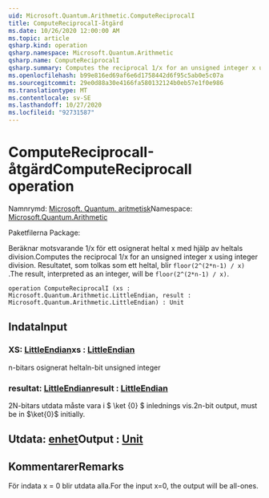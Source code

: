 ```yaml
---
uid: Microsoft.Quantum.Arithmetic.ComputeReciprocalI
title: ComputeReciprocalI-åtgärd
ms.date: 10/26/2020 12:00:00 AM
ms.topic: article
qsharp.kind: operation
qsharp.namespace: Microsoft.Quantum.Arithmetic
qsharp.name: ComputeReciprocalI
qsharp.summary: Computes the reciprocal 1/x for an unsigned integer x using integer division. The result, interpreted as an integer, will be `floor(2^(2*n-1) / x)`.
ms.openlocfilehash: b99e816ed69af6e6d1758442d6f95c5ab0e5c07a
ms.sourcegitcommit: 29e0d88a30e4166fa580132124b0eb57e1f0e986
ms.translationtype: MT
ms.contentlocale: sv-SE
ms.lasthandoff: 10/27/2020
ms.locfileid: "92731587"
---
```

# <a name="computereciprocali-operation"></a><span data-ttu-id="ab528-102">ComputeReciprocalI-åtgärd</span><span class="sxs-lookup"><span data-stu-id="ab528-102">ComputeReciprocalI operation</span></span>

<span data-ttu-id="ab528-103">Namnrymd: [Microsoft. Quantum. aritmetisk](xref:Microsoft.Quantum.Arithmetic)</span><span class="sxs-lookup"><span data-stu-id="ab528-103">Namespace: [Microsoft.Quantum.Arithmetic](xref:Microsoft.Quantum.Arithmetic)</span></span>

<span data-ttu-id="ab528-104">Paketfilerna [](https://nuget.org/packages/)</span><span class="sxs-lookup"><span data-stu-id="ab528-104">Package: [](https://nuget.org/packages/)</span></span>


<span data-ttu-id="ab528-105">Beräknar motsvarande 1/x för ett osignerat heltal x med hjälp av heltals division.</span><span class="sxs-lookup"><span data-stu-id="ab528-105">Computes the reciprocal 1/x for an unsigned integer x using integer division.</span></span> <span data-ttu-id="ab528-106">Resultatet, som tolkas som ett heltal, blir `floor(2^(2*n-1) / x)` .</span><span class="sxs-lookup"><span data-stu-id="ab528-106">The result, interpreted as an integer, will be `floor(2^(2*n-1) / x)`.</span></span>

```qsharp
operation ComputeReciprocalI (xs : Microsoft.Quantum.Arithmetic.LittleEndian, result : Microsoft.Quantum.Arithmetic.LittleEndian) : Unit
```


## <a name="input"></a><span data-ttu-id="ab528-107">Indata</span><span class="sxs-lookup"><span data-stu-id="ab528-107">Input</span></span>

### <a name="xs--littleendian"></a><span data-ttu-id="ab528-108">XS: [LittleEndian](xref:Microsoft.Quantum.Arithmetic.LittleEndian)</span><span class="sxs-lookup"><span data-stu-id="ab528-108">xs : [LittleEndian](xref:Microsoft.Quantum.Arithmetic.LittleEndian)</span></span>

<span data-ttu-id="ab528-109">n-bitars osignerat heltal</span><span class="sxs-lookup"><span data-stu-id="ab528-109">n-bit unsigned integer</span></span>


### <a name="result--littleendian"></a><span data-ttu-id="ab528-110">resultat: [LittleEndian](xref:Microsoft.Quantum.Arithmetic.LittleEndian)</span><span class="sxs-lookup"><span data-stu-id="ab528-110">result : [LittleEndian](xref:Microsoft.Quantum.Arithmetic.LittleEndian)</span></span>

<span data-ttu-id="ab528-111">2N-bitars utdata måste vara i $ \ket {0} $ inlednings vis.</span><span class="sxs-lookup"><span data-stu-id="ab528-111">2n-bit output, must be in $\ket{0}$ initially.</span></span>



## <a name="output--unit"></a><span data-ttu-id="ab528-112">Utdata: [enhet](xref:microsoft.quantum.lang-ref.unit)</span><span class="sxs-lookup"><span data-stu-id="ab528-112">Output : [Unit](xref:microsoft.quantum.lang-ref.unit)</span></span>



## <a name="remarks"></a><span data-ttu-id="ab528-113">Kommentarer</span><span class="sxs-lookup"><span data-stu-id="ab528-113">Remarks</span></span>

<span data-ttu-id="ab528-114">För indata x = 0 blir utdata alla.</span><span class="sxs-lookup"><span data-stu-id="ab528-114">For the input x=0, the output will be all-ones.</span></span>